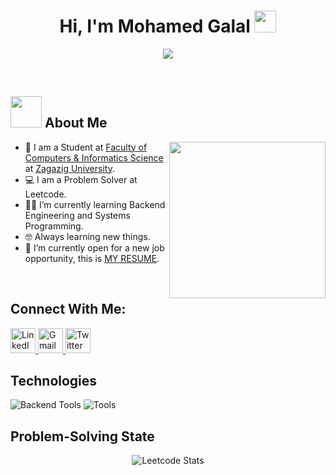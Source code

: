 <h1 align="center">Hi, I'm Mohamed Galal <img src="https://media.giphy.com/media/hvRJCLFzcasrR4ia7z/giphy.gif" width="35"></h1>
<p align="center">
  <a href="https://github.com/DenverCoder1/readme-typing-svg">
    <img src="https://readme-typing-svg.herokuapp.com?font=Time+New+Roman&color=%23C8BE25&size=25&center=true&vCenter=true&width=600&height=100&lines=Software+Engineer;Computer+Science+Student">
  </a>
</p>

<br>

## <picture><img src="https://github.com/7oSkaaa/7oSkaaa/blob/main/Images/about_me.gif?raw=true" width="50px"></picture> About Me

<picture>
  <img align="right" src="https://github.com/7oSkaaa/7oSkaaa/blob/main/Images/Right_Side.gif?raw=true" width="250px">
</picture>

- :school: I am a Student at [Faculty of Computers & Informatics Science](http://www.fci.zu.edu.eg/faculty/default) at [Zagazig University](https://www.zu.edu.eg/).
- :computer: I am a Problem Solver at Leetcode.
- :student: I’m currently learning Backend Engineering and Systems Programming.
- :nerd_face: Always learning new things.
- :thinking: I’m currently open for a new job opportunity, this is [MY RESUME]().

<br>

<h2 align="left">Connect With Me:</h2>
<p>
  <a href="https://www.linkedin.com/in/mohamed-galal74/" target="_blank">
    <img src="https://skillicons.dev/icons?i=linkedin" alt="LinkedIn" width="40">
  </a>
  <a href="mailto:mohamed.galal.tech@gmail.com" target="_blank">
    <img src="https://skillicons.dev/icons?i=gmail" alt="Gmail" width="40">
  </a>
  <a href="https://x.com/m_galal00" target="_blank">
    <img src="https://skillicons.dev/icons?i=twitter" alt="Twitter" width="40">
  </a>
</p>

<h2>Technologies</h2>
<p align="left">
  <img src="https://skillicons.dev/icons?i=c,cpp,cs,py,java,dotnet,postgres,mysql" alt="Backend Tools">
  <img src="https://skillicons.dev/icons?i=git,github,linux,notion,clion,visualstudio,vscode" alt="Tools">
</p>

<h2>Problem-Solving State</h2>
<div align="center">
  <img src="https://leetcard.jacoblin.cool/mohamed-galal?radius=20" alt="Leetcode Stats">
</div>
